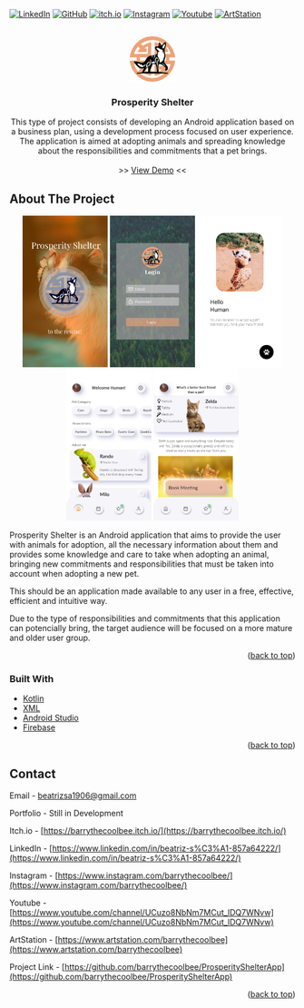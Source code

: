<div id="top"></div>

[![LinkedIn][linkedin-shield]][linkedin-url]
[![GitHub][github-shield]][github-url]
[![itch.io][itch-shield]][itch-url]
[![Instagram][instagram-shield]][instagram-url]
[![Youtube][youtube-shield]][youtube-url]
[![ArtStation][artstation-shield]][artstation-url]

<!-- PROJECT LOGO -->
<br />
<div align="center">
  <a href="https://github.com/barrythecoolbee/ProsperityShelterApp">
    <img src="app/src/main/res/drawable/logo2.png" alt="Logo" width="80" height="80">
  </a>

<h3 align="center">Prosperity Shelter</h3>

  <p align="center">
    This type of project consists of developing an Android application based on a business plan, using a development process focused on user experience.
    The application is aimed at adopting animals and spreading knowledge about the responsibilities and commitments that a pet brings.
    <br />
    <br />
    >>
    <a href="https://github.com/github_username/repo_name/youtubevideo">View Demo</a>
    <<
  </p>
</div>




<!-- ABOUT THE PROJECT -->
## About The Project

<p align="center">
<img src="app/src/main/res/drawable/Intro.png" alt="Logo" width="150" height="267">
<img src="app/src/main/res/drawable/Login.png" alt="Logo" width="150" height="267">
<img src="app/src/main/res/drawable/Intro2.png" alt="Logo" width="150" height="267">
<img src="app/src/main/res/drawable/Home.png" alt="Logo" width="150" height="267">
<img src="app/src/main/res/drawable/PetProfile.png" alt="Logo" width="150" height="267">
</p>

Prosperity Shelter is an Android application that aims to provide the user with animals for adoption, all the necessary information about them and provides some knowledge and care to take when adopting an animal, bringing new commitments and responsibilities that must be taken into account when adopting a new pet.

This should be an application made available to any user in a free, effective, efficient and intuitive way.

Due to the type of responsibilities and commitments that this application can potencially bring, the target audience will be focused on a more mature and older user group.
<p align="right">(<a href="#top">back to top</a>)</p>



### Built With

* [Kotlin](https://kotlinlang.org/)
* [XML](https://developer.mozilla.org/en-US/docs/Web/XML/XML_introduction)
* [Android Studio](https://developer.android.com/studio)
* [Firebase](https://firebase.google.com/)

<p align="right">(<a href="#top">back to top</a>)</p>


<!-- CONTACT -->
## Contact

Email - beatrizsa1906@gmail.com

Portfolio - Still in Development

Itch.io - [https://barrythecoolbee.itch.io/](https://barrythecoolbee.itch.io/)

LinkedIn - [https://www.linkedin.com/in/beatriz-s%C3%A1-857a64222/](https://www.linkedin.com/in/beatriz-s%C3%A1-857a64222/)

Instagram - [https://www.instagram.com/barrythecoolbee/](https://www.instagram.com/barrythecoolbee/)

Youtube - [https://www.youtube.com/channel/UCuzo8NbNm7MCut_lDQ7WNvw](https://www.youtube.com/channel/UCuzo8NbNm7MCut_lDQ7WNvw)

ArtStation - [https://www.artstation.com/barrythecoolbee](https://www.artstation.com/barrythecoolbee)

Project Link - [https://github.com/barrythecoolbee/ProsperityShelterApp](https://github.com/barrythecoolbee/ProsperityShelterApp)

<p align="right">(<a href="#top">back to top</a>)</p>


[linkedin-shield]: https://img.shields.io/badge/-LinkedIn-black.svg?style=for-the-badge&logo=linkedin&colorB=555
[linkedin-url]: https://www.linkedin.com/in/beatriz-s%C3%A1-857a64222/
[github-shield]: https://img.shields.io/badge/-GitHub-black.svg?style=for-the-badge&logo=github&colorB=555
[github-url]: https://github.com/barrythecoolbee
[itch-shield]: https://img.shields.io/badge/-itch.io-black.svg?style=for-the-badge&logo=itch.io&colorB=555
[itch-url]: https://barrythecoolbee.itch.io/
[instagram-shield]: https://img.shields.io/badge/-Instagram-black.svg?style=for-the-badge&logo=instagram&colorB=555
[instagram-url]: https://www.instagram.com/barrythecoolbee/
[youtube-shield]: https://img.shields.io/badge/-Youtube-black.svg?style=for-the-badge&logo=youtube&colorB=555
[youtube-url]: https://www.youtube.com/channel/UCuzo8NbNm7MCut_lDQ7WNvw
[artstation-shield]: https://img.shields.io/badge/-ArtStation-black.svg?style=for-the-badge&logo=artstation&colorB=555
[artstation-url]: https://www.artstation.com/barrythecoolbee
